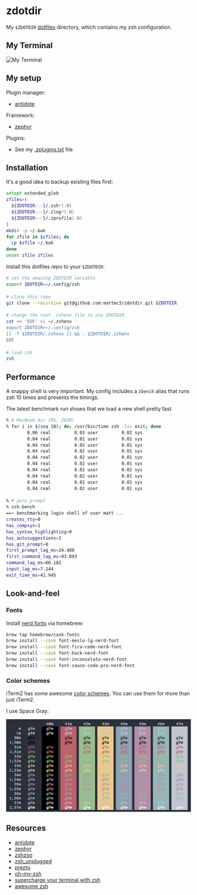 # zdotdir

My `$ZDOTDIR` [dotfiles] directory, which contains my zsh configuration.

## My Terminal

![My Terminal][zdotdir_gif]

## My setup

Plugin manager:
- [antidote](https://github.com/mattmc3/antidote)

Framework:
- [zephyr](https://github.com/mattmc3/zephyr)

Plugins:
- See my [.zplugins.txt](https://github.com/mattmc3/zdotdir/blob/main/.zplugins.txt) file

## Installation

It's a good idea to backup existing files first:

```zsh
setopt extended_glob
zfiles=(
  ${ZDOTDIR:-~}/.zsh*(.N)
  ${ZDOTDIR:-~}/.zlog*(.N)
  ${ZDOTDIR:-~}/.zprofile(.N)
)
mkdir -p ~/.bak
for zfile in $zfiles; do
  cp $zfile ~/.bak
done
unset zfile zfiles
```

Install this dotfiles repo to your `$ZDOTDIR`:

```zsh
# set the amazing ZDOTDIR variable
export ZDOTDIR=~/.config/zsh

# clone this repo
git clone --recursive git@github.com:mattmc3/zdotdir.git $ZDOTDIR

# change the root .zshenv file to use ZDOTDIR
cat << 'EOF' >| ~/.zshenv
export ZDOTDIR=~/.config/zsh
[[ -f $ZDOTDIR/.zshenv ]] && . $ZDOTDIR/.zshenv
EOF

# load zsh
zsh
```

## Performance

A snappy shell is very important. My config includes a `zbench` alias
that runs zsh 10 times and presents the timings.

The latest benchmark run shows that we load a new shell pretty fast.

```zsh
% # MacBook Air (M1, 2020)
% for i in $(seq 10); do; /usr/bin/time zsh -lic exit; done
        0.06 real         0.03 user         0.02 sys
        0.04 real         0.02 user         0.01 sys
        0.04 real         0.02 user         0.01 sys
        0.04 real         0.02 user         0.01 sys
        0.04 real         0.02 user         0.01 sys
        0.04 real         0.02 user         0.01 sys
        0.04 real         0.02 user         0.02 sys
        0.04 real         0.02 user         0.01 sys
        0.04 real         0.02 user         0.01 sys
        0.04 real         0.02 user         0.01 sys

% # pure prompt
% zsh-bench
==> benchmarking login shell of user matt ...
creates_tty=0
has_compsys=1
has_syntax_highlighting=0
has_autosuggestions=1
has_git_prompt=0
first_prompt_lag_ms=24.480
first_command_lag_ms=93.093
command_lag_ms=60.182
input_lag_ms=7.144
exit_time_ms=41.945
```

## Look-and-feel

### Fonts

Install [nerd fonts][nerd-fonts] via homebrew:

```zsh
brew tap homebrew/cask-fonts
brew install --cask font-meslo-lg-nerd-font
brew install --cask font-fira-code-nerd-font
brew install --cask font-hack-nerd-font
brew install --cask font-inconsolata-nerd-font
brew install --cask font-sauce-code-pro-nerd-font
```

### Color schemes

iTerm2 has some awesome [color schemes][iterm2-colors]. You can use them for more than
just iTerm2.

I use Space Gray:

<p align="center">
  <img alt="space gray" src="https://github.com/mbadolato/iTerm2-Color-Schemes/blob/master/screenshots/space_gray.png?raw=true"/>
</p>

## Resources

- [antidote][antidote]
- [zephyr][zephyr]
- [zshzoo][zshzoo]
- [zsh_unplugged][zsh_unplugged]
- [prezto][prezto]
- [oh-my-zsh][oh-my-zsh]
- [supercharge your terminal with zsh][supercharge-zsh]
- [awesome zsh][awesome-zsh-plugins]

[antidote]:             https://github.com/mattmc3/antidote
[awesome-zsh-plugins]:  https://github.com/unixorn/awesome-zsh-plugins
[dotfiles]:             https://dotfiles.github.io/
[homebrew]:             https://brew.sh
[iterm2-colors]:        https://github.com/mbadolato/iTerm2-Color-Schemes
[nerd-fonts]:           https://github.com/ryanoasis/nerd-fonts
[oh-my-zsh]:            https://github.com/ohmyzsh/ohmyzsh
[prezto]:               https://github.com/sorin-ionescu/prezto
[starship-toml]:        https://github.com/mattmc3/zdotdir/blob/main/prompt/starship.toml
[starship]:             https://starship.rs
[supercharge-zsh]:      https://blog.callstack.io/supercharge-your-terminal-with-zsh-8b369d689770
[zdotdir_gif]:          https://raw.githubusercontent.com/mattmc3/zdotdir/resources/img/zdotdir.gif
[zephyr]:               https://github.com/zshzoo/zephyr
[zsh_unplugged]:        https://github.com/mattmc3/zsh_unplugged
[zshzoo]:               https://github.com/zshzoo/zshzoo
